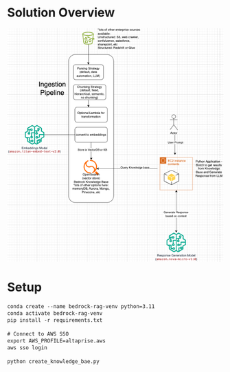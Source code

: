 # Solution Overview
![Getting Started](images/solution-refarch.png)


# Setup
    conda create --name bedrock-rag-venv python=3.11
    conda activate bedrock-rag-venv
    pip install -r requirements.txt

    # Connect to AWS SSO
    export AWS_PROFILE=altaprise.aws
    aws sso login
    
    python create_knowledge_bae.py